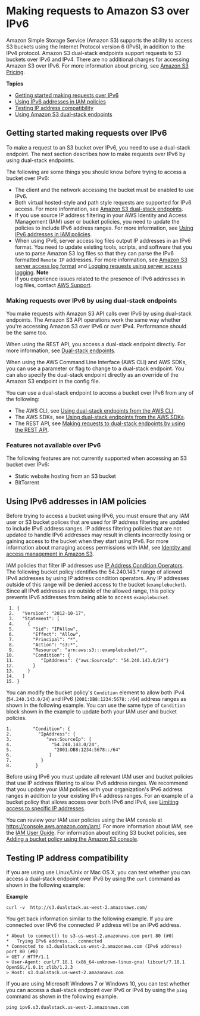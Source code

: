 # Making requests to Amazon S3 over IPv6<a name="ipv6-access"></a>

Amazon Simple Storage Service \(Amazon S3\) supports the ability to access S3 buckets using the Internet Protocol version 6 \(IPv6\), in addition to the IPv4 protocol\. Amazon S3 dual\-stack endpoints support requests to S3 buckets over IPv6 and IPv4\. There are no additional charges for accessing Amazon S3 over IPv6\. For more information about pricing, see [Amazon S3 Pricing](https://aws.amazon.com/s3/pricing/)\.

**Topics**
+ [Getting started making requests over IPv6](#ipv6-access-getting-started)
+ [Using IPv6 addresses in IAM policies](#ipv6-access-iam)
+ [Testing IP address compatibility](#ipv6-access-test-compatabilty)
+ [Using Amazon S3 dual\-stack endpoints](dual-stack-endpoints.md)

## Getting started making requests over IPv6<a name="ipv6-access-getting-started"></a>

To make a request to an S3 bucket over IPv6, you need to use a dual\-stack endpoint\. The next section describes how to make requests over IPv6 by using dual\-stack endpoints\. 

The following are some things you should know before trying to access a bucket over IPv6: 
+ The client and the network accessing the bucket must be enabled to use IPv6\. 
+ Both virtual hosted\-style and path style requests are supported for IPv6 access\. For more information, see [Amazon S3 dual\-stack endpoints](dual-stack-endpoints.md#dual-stack-endpoints-description)\.
+ If you use source IP address filtering in your AWS Identity and Access Management \(IAM\) user or bucket policies, you need to update the policies to include IPv6 address ranges\. For more information, see [Using IPv6 addresses in IAM policies](#ipv6-access-iam)\.
+ When using IPv6, server access log files output IP addresses in an IPv6 format\. You need to update existing tools, scripts, and software that you use to parse Amazon S3 log files so that they can parse the IPv6 formatted `Remote IP` addresses\. For more information, see [Amazon S3 server access log format](LogFormat.md) and [Logging requests using server access logging](ServerLogs.md)\. 
**Note**  
If you experience issues related to the presence of IPv6 addresses in log files, contact [AWS Support](https://aws.amazon.com/premiumsupport/)\.



### Making requests over IPv6 by using dual\-stack endpoints<a name="ipv6-access-api"></a>

You make requests with Amazon S3 API calls over IPv6 by using dual\-stack endpoints\. The Amazon S3 API operations work the same way whether you're accessing Amazon S3 over IPv6 or over IPv4\. Performance should be the same too\.

When using the REST API, you access a dual\-stack endpoint directly\. For more information, see [Dual\-stack endpoints](dual-stack-endpoints.md#dual-stack-endpoints-description)\.

When using the AWS Command Line Interface \(AWS CLI\) and AWS SDKs, you can use a parameter or flag to change to a dual\-stack endpoint\. You can also specify the dual\-stack endpoint directly as an override of the Amazon S3 endpoint in the config file\.

You can use a dual\-stack endpoint to access a bucket over IPv6 from any of the following:
+ The AWS CLI, see [Using dual\-stack endpoints from the AWS CLI](dual-stack-endpoints.md#dual-stack-endpoints-cli)\.
+ The AWS SDKs, see [Using dual\-stack endpoints from the AWS SDKs](dual-stack-endpoints.md#dual-stack-endpoints-sdks)\.
+ The REST API, see [Making requests to dual\-stack endpoints by using the REST API](RESTAPI.md#rest-api-dual-stack)\.

### Features not available over IPv6<a name="ipv6-not-supported"></a>

The following features are not currently supported when accessing an S3 bucket over IPv6:
+ Static website hosting from an S3 bucket
+ BitTorrent

## Using IPv6 addresses in IAM policies<a name="ipv6-access-iam"></a>

Before trying to access a bucket using IPv6, you must ensure that any IAM user or S3 bucket polices that are used for IP address filtering are updated to include IPv6 address ranges\. IP address filtering policies that are not updated to handle IPv6 addresses may result in clients incorrectly losing or gaining access to the bucket when they start using IPv6\. For more information about managing access permissions with IAM, see [Identity and access management in Amazon S3](s3-access-control.md)\.

IAM policies that filter IP addresses use [IP Address Condition Operators](https://docs.aws.amazon.com/IAM/latest/UserGuide/reference_policies_elements.html#Conditions_IPAddress)\. The following bucket policy identifies the 54\.240\.143\.\* range of allowed IPv4 addresses by using IP address condition operators\. Any IP addresses outside of this range will be denied access to the bucket \(`examplebucket`\)\. Since all IPv6 addresses are outside of the allowed range, this policy prevents IPv6 addresses from being able to access `examplebucket`\. 

```
 1. {
 2.   "Version": "2012-10-17",
 3.   "Statement": [
 4.     {
 5.       "Sid": "IPAllow",
 6.       "Effect": "Allow",
 7.       "Principal": "*",
 8.       "Action": "s3:*",
 9.       "Resource": "arn:aws:s3:::examplebucket/*",
10.       "Condition": {
11.          "IpAddress": {"aws:SourceIp": "54.240.143.0/24"}
12.       } 
13.     } 
14.   ]
15. }
```

You can modify the bucket policy's `Condition` element to allow both IPv4 \(`54.240.143.0/24`\) and IPv6 \(`2001:DB8:1234:5678::/64`\) address ranges as shown in the following example\. You can use the same type of `Condition` block shown in the example to update both your IAM user and bucket policies\.

```
1.        "Condition": {
2.          "IpAddress": {
3.             "aws:SourceIp": [
4.               "54.240.143.0/24",
5.                "2001:DB8:1234:5678::/64"
6.              ]
7.           }
8.         }
```

Before using IPv6 you must update all relevant IAM user and bucket policies that use IP address filtering to allow IPv6 address ranges\. We recommend that you update your IAM policies with your organization's IPv6 address ranges in addition to your existing IPv4 address ranges\. For an example of a bucket policy that allows access over both IPv6 and IPv4, see [Limiting access to specific IP addresses](example-bucket-policies.md#example-bucket-policies-use-case-3)\.

You can review your IAM user policies using the IAM console at [https://console\.aws\.amazon\.com/iam/](https://console.aws.amazon.com/iam/)\. For more information about IAM, see the [IAM User Guide](https://docs.aws.amazon.com/IAM/latest/UserGuide/)\. For information about editing S3 bucket policies, see [Adding a bucket policy using the Amazon S3 console](add-bucket-policy.md)\. 

## Testing IP address compatibility<a name="ipv6-access-test-compatabilty"></a>

If you are using use Linux/Unix or Mac OS X, you can test whether you can access a dual\-stack endpoint over IPv6 by using the `curl` command as shown in the following example:

**Example**  

```
curl -v  http://s3.dualstack.us-west-2.amazonaws.com/
```
You get back information similar to the following example\. If you are connected over IPv6 the connected IP address will be an IPv6 address\.   

```
* About to connect() to s3-us-west-2.amazonaws.com port 80 (#0)
*   Trying IPv6 address... connected
* Connected to s3.dualstack.us-west-2.amazonaws.com (IPv6 address) port 80 (#0)
> GET / HTTP/1.1
> User-Agent: curl/7.18.1 (x86_64-unknown-linux-gnu) libcurl/7.18.1 OpenSSL/1.0.1t zlib/1.2.3
> Host: s3.dualstack.us-west-2.amazonaws.com
```

If you are using Microsoft Windows 7 or Windows 10, you can test whether you can access a dual\-stack endpoint over IPv6 or IPv4 by using the `ping` command as shown in the following example\.

```
ping ipv6.s3.dualstack.us-west-2.amazonaws.com 
```